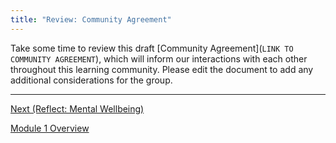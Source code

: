 ```yaml
---
title: "Review: Community Agreement"
---
```


Take some time to review this draft [Community Agreement](`LINK TO
COMMUNITY AGREEMENT`), which will inform our interactions with each other throughout this learning community. Please edit the document to add any additional considerations for the group.

---------------------------

[Next (Reflect: Mental Wellbeing)](./mental-wellbeing.md)

[Module 1 Overview](./module1.md)
